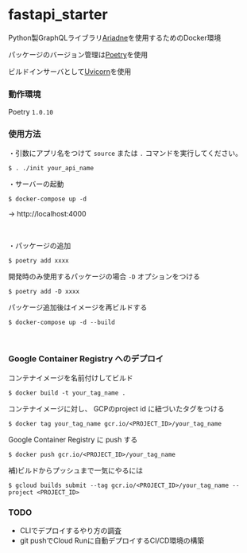 # fastapi_starter

Python製GraphQLライブラリ[Ariadne](https://ariadnegraphql.org/)を使用するためのDocker環境

パッケージのバージョン管理は[Poetry](https://python-poetry.org/)を使用

ビルドインサーバとして[Uvicorn](https://www.uvicorn.org/)を使用


### 動作環境
Poetry  `1.0.10`  

### 使用方法

・引数にアプリ名をつけて `source` または `.` コマンドを実行してください。
```
$ . ./init your_api_name
```

・サーバーの起動
```
$ docker-compose up -d

```
→ http://localhost:4000

<br>  


・パッケージの追加
```
$ poetry add xxxx
```
開発時のみ使用するパッケージの場合 `-D` オプションをつける
```
$ poetry add -D xxxx
```


パッケージ追加後はイメージを再ビルドする  
```
$ docker-compose up -d --build
```

<br>  

### Google Container Registry へのデプロイ

コンテナイメージを名前付けしてビルド

```
$ docker build -t your_tag_name .
```

コンテナイメージに対し、 GCPのproject id に紐づいたタグをつける
```
$ docker tag your_tag_name gcr.io/<PROJECT_ID>/your_tag_name
```

Google Container Registry に push する  

```
$ docker push gcr.io/<PROJECT_ID>/your_tag_name
```


補)ビルドからプッシュまで一気にやるには

```
$ gcloud builds submit --tag gcr.io/<PROJECT_ID>/your_tag_name --project <PROJECT_ID>
```


### TODO
- CLIでデプロイするやり方の調査
- git pushでCloud Runに自動デプロイするCI/CD環境の構築
